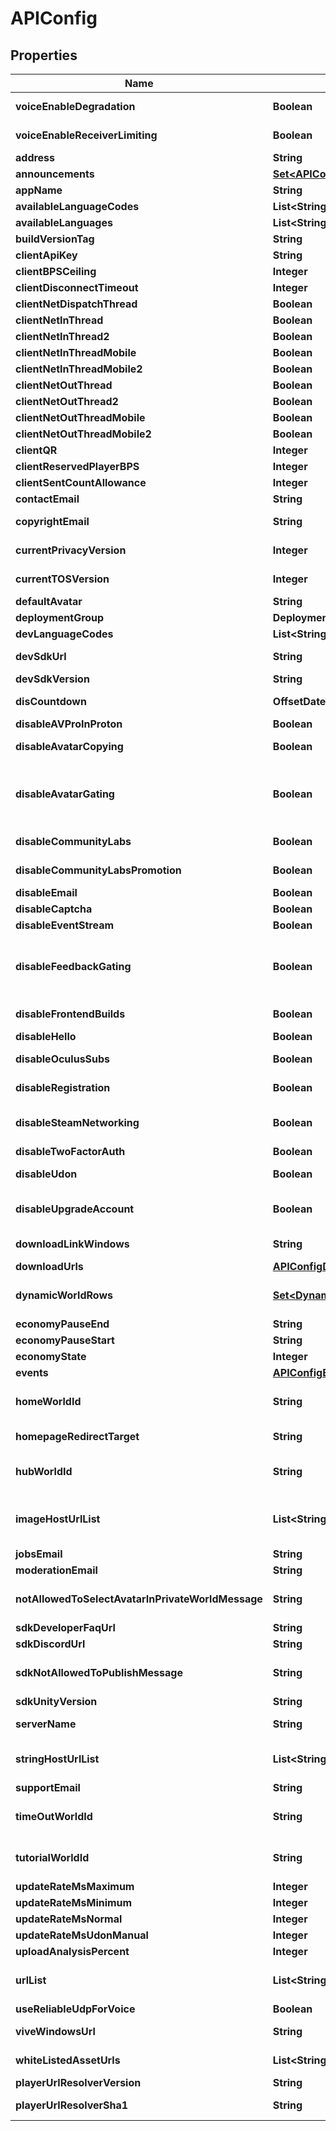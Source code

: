 

# APIConfig



## Properties

| Name | Type | Description | Notes |
|------------ | ------------- | ------------- | -------------|
|**voiceEnableDegradation** | **Boolean** | Unknown, probably voice optimization testing |  |
|**voiceEnableReceiverLimiting** | **Boolean** | Unknown, probably voice optimization testing |  |
|**address** | **String** | VRChat&#39;s office address |  |
|**announcements** | [**Set&lt;APIConfigAnnouncement&gt;**](APIConfigAnnouncement.md) | Public Announcements |  |
|**appName** | **String** | Game name |  |
|**availableLanguageCodes** | **List&lt;String&gt;** | List of supported Languages |  |
|**availableLanguages** | **List&lt;String&gt;** | List of supported Languages |  |
|**buildVersionTag** | **String** | Build tag of the API server |  |
|**clientApiKey** | **String** | apiKey to be used for all other requests |  |
|**clientBPSCeiling** | **Integer** | Unknown |  |
|**clientDisconnectTimeout** | **Integer** | Unknown |  |
|**clientNetDispatchThread** | **Boolean** | Unknown |  [optional] |
|**clientNetInThread** | **Boolean** | Unknown |  [optional] |
|**clientNetInThread2** | **Boolean** | Unknown |  [optional] |
|**clientNetInThreadMobile** | **Boolean** | Unknown |  [optional] |
|**clientNetInThreadMobile2** | **Boolean** | Unknown |  [optional] |
|**clientNetOutThread** | **Boolean** | Unknown |  [optional] |
|**clientNetOutThread2** | **Boolean** | Unknown |  [optional] |
|**clientNetOutThreadMobile** | **Boolean** | Unknown |  [optional] |
|**clientNetOutThreadMobile2** | **Boolean** | Unknown |  [optional] |
|**clientQR** | **Integer** | Unknown |  [optional] |
|**clientReservedPlayerBPS** | **Integer** | Unknown |  |
|**clientSentCountAllowance** | **Integer** | Unknown |  |
|**contactEmail** | **String** | VRChat&#39;s contact email |  |
|**copyrightEmail** | **String** | VRChat&#39;s copyright-issues-related email |  |
|**currentPrivacyVersion** | **Integer** | Current version number of the Privacy Agreement |  [optional] |
|**currentTOSVersion** | **Integer** | Current version number of the Terms of Service |  |
|**defaultAvatar** | **String** |  |  |
|**deploymentGroup** | **DeploymentGroup** |  |  |
|**devLanguageCodes** | **List&lt;String&gt;** | Unknown |  [optional] |
|**devSdkUrl** | **String** | Link to download the development SDK, use downloadUrls instead |  |
|**devSdkVersion** | **String** | Version of the development SDK |  |
|**disCountdown** | **OffsetDateTime** | Unknown, \&quot;dis\&quot; maybe for disconnect? |  |
|**disableAVProInProton** | **Boolean** | Unknown |  [optional] |
|**disableAvatarCopying** | **Boolean** | Toggles if copying avatars should be disabled |  |
|**disableAvatarGating** | **Boolean** | Toggles if avatar gating should be disabled. Avatar gating restricts uploading of avatars to people with the &#x60;system_avatar_access&#x60; Tag or &#x60;admin_avatar_access&#x60; Tag |  |
|**disableCommunityLabs** | **Boolean** | Toggles if the Community Labs should be disabled |  |
|**disableCommunityLabsPromotion** | **Boolean** | Toggles if promotion out of Community Labs should be disabled |  |
|**disableEmail** | **Boolean** | Unknown |  |
|**disableCaptcha** | **Boolean** | Unknown |  [optional] |
|**disableEventStream** | **Boolean** | Toggles if Analytics should be disabled. |  |
|**disableFeedbackGating** | **Boolean** | Toggles if feedback gating should be disabled. Feedback gating restricts submission of feedback (reporting a World or User) to people with the &#x60;system_feedback_access&#x60; Tag. |  |
|**disableFrontendBuilds** | **Boolean** | Unknown, probably toggles compilation of frontend web builds? So internal flag? |  |
|**disableHello** | **Boolean** | Unknown |  |
|**disableOculusSubs** | **Boolean** | Toggles if signing up for Subscriptions in Oculus is disabled or not. |  |
|**disableRegistration** | **Boolean** | Toggles if new user account registration should be disabled. |  |
|**disableSteamNetworking** | **Boolean** | Toggles if Steam Networking should be disabled. VRChat these days uses Photon Unity Networking (PUN) instead. |  |
|**disableTwoFactorAuth** | **Boolean** | Toggles if 2FA should be disabled. |  |
|**disableUdon** | **Boolean** | Toggles if Udon should be universally disabled in-game. |  |
|**disableUpgradeAccount** | **Boolean** | Toggles if account upgrading \&quot;linking with Steam/Oculus\&quot; should be disabled. |  |
|**downloadLinkWindows** | **String** | Download link for game on the Oculus Rift website. |  |
|**downloadUrls** | [**APIConfigDownloadURLList**](APIConfigDownloadURLList.md) |  |  |
|**dynamicWorldRows** | [**Set&lt;DynamicContentRow&gt;**](DynamicContentRow.md) | Array of DynamicWorldRow objects, used by the game to display the list of world rows |  |
|**economyPauseEnd** | **String** | Unknown |  [optional] |
|**economyPauseStart** | **String** | Unknown |  [optional] |
|**economyState** | **Integer** | Unknown |  [optional] |
|**events** | [**APIConfigEvents**](APIConfigEvents.md) |  |  |
|**homeWorldId** | **String** | WorldID be \&quot;offline\&quot; on User profiles if you are not friends with that user. |  |
|**homepageRedirectTarget** | **String** | Redirect target if you try to open the base API domain in your browser |  |
|**hubWorldId** | **String** | WorldID be \&quot;offline\&quot; on User profiles if you are not friends with that user. |  |
|**imageHostUrlList** | **List&lt;String&gt;** | A list of explicitly allowed origins that worlds can request images from via the Udon&#39;s [VRCImageDownloader#DownloadImage](https://creators.vrchat.com/worlds/udon/image-loading/#downloadimage). |  |
|**jobsEmail** | **String** | VRChat&#39;s job application email |  |
|**moderationEmail** | **String** | VRChat&#39;s moderation related email |  |
|**notAllowedToSelectAvatarInPrivateWorldMessage** | **String** | Used in-game to notify a user they aren&#39;t allowed to select avatars in private worlds |  |
|**sdkDeveloperFaqUrl** | **String** | Link to the developer FAQ |  |
|**sdkDiscordUrl** | **String** | Link to the official VRChat Discord |  |
|**sdkNotAllowedToPublishMessage** | **String** | Used in the SDK to notify a user they aren&#39;t allowed to upload avatars/worlds yet |  |
|**sdkUnityVersion** | **String** | Unity version supported by the SDK |  |
|**serverName** | **String** | Server name of the API server currently responding |  |
|**stringHostUrlList** | **List&lt;String&gt;** | A list of explicitly allowed origins that worlds can request strings from via the Udon&#39;s [VRCStringDownloader.LoadUrl](https://creators.vrchat.com/worlds/udon/string-loading/#ivrcstringdownload). |  |
|**supportEmail** | **String** | VRChat&#39;s support email |  |
|**timeOutWorldId** | **String** | WorldID be \&quot;offline\&quot; on User profiles if you are not friends with that user. |  |
|**tutorialWorldId** | **String** | WorldID be \&quot;offline\&quot; on User profiles if you are not friends with that user. |  |
|**updateRateMsMaximum** | **Integer** | Unknown |  |
|**updateRateMsMinimum** | **Integer** | Unknown |  |
|**updateRateMsNormal** | **Integer** | Unknown |  |
|**updateRateMsUdonManual** | **Integer** | Unknown |  |
|**uploadAnalysisPercent** | **Integer** | Unknown |  |
|**urlList** | **List&lt;String&gt;** | List of allowed URLs that bypass the \&quot;Allow untrusted URL&#39;s\&quot; setting in-game |  |
|**useReliableUdpForVoice** | **Boolean** | Unknown |  |
|**viveWindowsUrl** | **String** | Download link for game on the Steam website. |  |
|**whiteListedAssetUrls** | **List&lt;String&gt;** | List of allowed URLs that are allowed to host avatar assets |  |
|**playerUrlResolverVersion** | **String** | Currently used youtube-dl.exe version |  |
|**playerUrlResolverSha1** | **String** | Currently used youtube-dl.exe hash in SHA1-delimited format |  |



